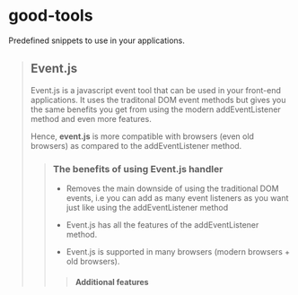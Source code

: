 # good-tools

Predefined snippets to use in your applications.   

> ## Event.js  
> 
> Event.js is a javascript event tool that can be used in your front-end applications. It uses the traditonal DOM event methods but gives you the same benefits you get from using the modern addEventListener method and even more features.
> 
> Hence, **event.js** is more compatible with browsers (even old browsers) as compared to the addEventListener method.
> 
>> ### The benefits of using Event.js  handler
>> 
>> - Removes the main downside of using the traditional DOM events, i.e you can add as many event listeners as you want just like using the addEventListener method 
>> 
>> - Event.js has all the features of the addEventListener method.
>> 
>> - Event.js is supported in many browsers (modern browsers + old browsers).
>> 
>>> #### Additional features
>>> 
